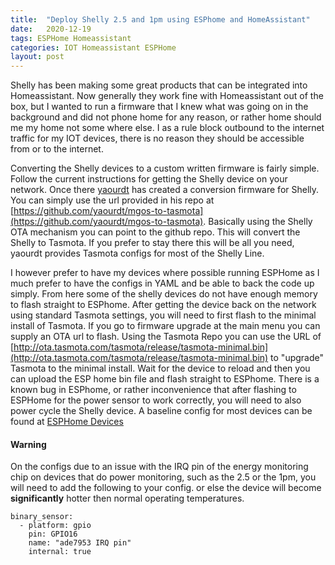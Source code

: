 ```yaml
---
title:  "Deploy Shelly 2.5 and 1pm using ESPhome and HomeAssistant"
date:   2020-12-19
tags: ESPHome Homeassistant
categories: IOT Homeassistant ESPHome
layout: post
---
```

Shelly has been making some great products that can be integrated into Homeassistant. Now generally they work fine with Homeassistant out of the box, but I wanted to run a firmware that I knew what was going on in the background and did not phone home for any reason, or rather home should me my home not some where else. I as a rule block outbound to the internet traffic for my IOT devices, there is no reason they should be accessible from or to the internet.

Converting the Shelly devices to a custom written firmware is fairly simple. Follow the current instructions for getting the Shelly device on your network. Once there [yaourdt](https://github.com/yaourdt) has created a conversion firmware for Shelly. You can simply use the url provided in his repo at [https://github.com/yaourdt/mgos-to-tasmota](https://github.com/yaourdt/mgos-to-tasmota). Basically using the Shelly OTA mechanism you can point to the github repo. This will convert the Shelly to Tasmota. If you prefer to stay there this will be all you need, yaourdt provides Tasmota configs for most of the Shelly Line. 

I however prefer to have my devices where possible running ESPHome as I much prefer to have the configs in YAML and be able to back the code up simply. From here some of the shelly devices do not have enough memory to flash straight to ESPhome. After getting the device back on the network using standard Tasmota settings, you will need to first flash to the minimal install of Tasmota. If you go to firmware upgrade at the main menu you can supply an OTA url to flash. Using the Tasmota Repo you can use the URL of [http://ota.tasmota.com/tasmota/release/tasmota-minimal.bin](http://ota.tasmota.com/tasmota/release/tasmota-minimal.bin) to "upgrade" Tasmota to the minimal install. Wait for the device to reload and then you can upload the ESP home bin file and flash straight to ESPhome. There is a known bug in ESPhome, or rather inconvenience that after flashing to ESPHome for the power sensor to work correctly, you will need to also power cycle the Shelly device. A baseline config for most devices can be found at [ESPHome Devices](https://www.esphome-devices.com/devices/shelly-25/)

#### Warning
On the configs due to an issue with the IRQ pin of the energy monitoring chip on devices that do power monitoring, such as the 2.5 or the 1pm, you will need to add the following to your config. or else the device will become **significantly** hotter then normal operating temperatures.
```
binary_sensor:
  - platform: gpio
    pin: GPIO16
    name: "ade7953 IRQ pin"
    internal: true
```